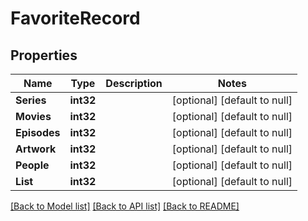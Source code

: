# FavoriteRecord

## Properties
Name | Type | Description | Notes
------------ | ------------- | ------------- | -------------
**Series** | **int32** |  | [optional] [default to null]
**Movies** | **int32** |  | [optional] [default to null]
**Episodes** | **int32** |  | [optional] [default to null]
**Artwork** | **int32** |  | [optional] [default to null]
**People** | **int32** |  | [optional] [default to null]
**List** | **int32** |  | [optional] [default to null]

[[Back to Model list]](../README.md#documentation-for-models) [[Back to API list]](../README.md#documentation-for-api-endpoints) [[Back to README]](../README.md)

